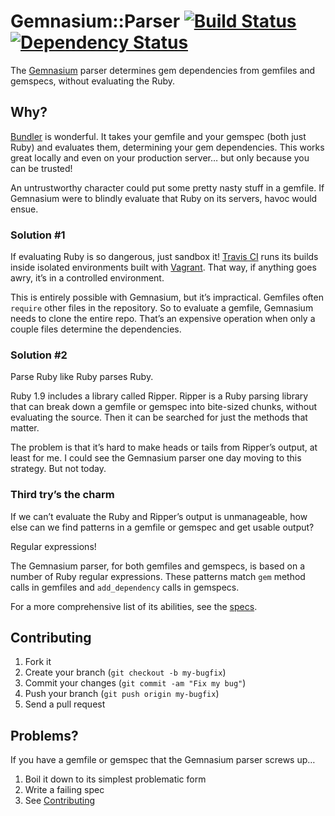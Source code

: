 # Gemnasium::Parser [![Build Status](https://secure.travis-ci.org/laserlemon/gemnasium-parser.png)](http://travis-ci.org/laserlemon/gemnasium-parser) [![Dependency Status](https://gemnasium.com/laserlemon/gemnasium-parser.png)](https://gemnasium.com/laserlemon/gemnasium-parser)

The [Gemnasium](https://gemnasium.com/) parser determines gem dependencies from gemfiles and gemspecs, without evaluating the Ruby.

## Why?

[Bundler](http://gembundler.com/) is wonderful. It takes your gemfile and your gemspec (both just Ruby) and evaluates them, determining your gem dependencies. This works great locally and even on your production server… but only because you can be trusted!

An untrustworthy character could put some pretty nasty stuff in a gemfile. If Gemnasium were to blindly evaluate that Ruby on its servers, havoc would ensue.

### Solution #1

If evaluating Ruby is so dangerous, just sandbox it! [Travis CI](http://travis-ci.org/) runs its builds inside isolated environments built with [Vagrant](http://vagrantup.com/). That way, if anything goes awry, it’s in a controlled environment.

This is entirely possible with Gemnasium, but it’s impractical. Gemfiles often `require` other files in the repository. So to evaluate a gemfile, Gemnasium needs to clone the entire repo. That’s an expensive operation when only a couple files determine the dependencies.

### Solution #2

Parse Ruby like Ruby parses Ruby.

Ruby 1.9 includes a library called Ripper. Ripper is a Ruby parsing library that can break down a gemfile or gemspec into bite-sized chunks, without evaluating the source. Then it can be searched for just the methods that matter.

The problem is that it’s hard to make heads or tails from Ripper’s output, at least for me. I could see the Gemnasium parser one day moving to this strategy. But not today.

### Third try’s the charm

If we can’t evaluate the Ruby and Ripper’s output is unmanageable, how else can we find patterns in a gemfile or gemspec and get usable output?

Regular expressions!

The Gemnasium parser, for both gemfiles and gemspecs, is based on a number of Ruby regular expressions. These patterns match `gem` method calls in gemfiles and `add_dependency` calls in gemspecs.

For a more comprehensive list of its abilities, see the [specs](https://github.com/laserlemon/gemnasium-parser/tree/master/spec).

## Contributing <a name="contributing"></a>

1. Fork it
2. Create your branch (`git checkout -b my-bugfix`)
3. Commit your changes (`git commit -am "Fix my bug"`)
4. Push your branch (`git push origin my-bugfix`)
5. Send a pull request

## Problems?

If you have a gemfile or gemspec that the Gemnasium parser screws up…

1. Boil it down to its simplest problematic form
2. Write a failing spec
3. See [Contributing](#contributing)
